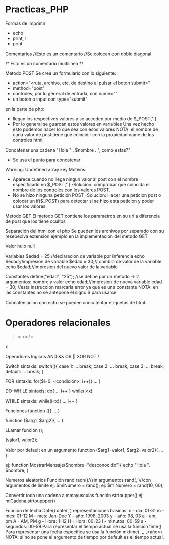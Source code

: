 # Practicas_PHP
Formas de imprimir
* echo
* print_r
* print

Comentarios
//Esto es un comentario
//Se colocan con doble diagonal

/*
Esto es un comentario multilinea
*/




Metodo POST
Se crea un formulario con lo siguiente:
* action="<ruta, archivo, etc. de destino al pulsar el boton submit>"
* method="post"
* controles, por lo general de entrada, con name="<nombre>"
* un boton o input con type="submit"

en la parte de php:
* llegan los respectivos valores y se acceden por medio de $_POST['<nombre>']
* Por lo general se guardan estos valores en variables
Una vez hecho esto podemos hacer lo que sea con esos valores
NOTA: el nombre de cada valor de post tiene que coincidir con la propiedad name de los controles html.






Concatenar una cadena
"Hola " . $nombre . ", como estas?"
* Se usa el punto para concatenar


Warning: Undefined array key
Motivos:
* Aparece cuando no llega ningun valor al post con el nombre especificado en $_POST['']
-Solucion: comprobar que coincida el nombre de los controles con los valores POST.
* No se hizo ninguna petición POST
-Solucion: Hacer una peticion post o colocar un if($_POST) para detectar si se hizo esta peticion y poder usar los valores.








Metodo GET
El metodo GET contiene los parametros en su url a diferencia de post que los tiene ocultos













Separación del html con el php
Se pueden los archivos por separado con su resepeciva extensión
ejemplo en la implementación del metodo GET








Valor nulo
null





Variables
$edad = 25;//declaracion de variable por inferencia
echo $edad;//impresion de variable
$edad = 30;// cambio de valor de la variable
echo $edad;//impresion del nuevo valor de la variable



Constantes
define("edad", "25");  //se define por un metodo -> 2 argumentos: nombre y valor
echo edad;//impresion de nueva variable
edad = 30; //esta instruccion marcaria error ya que es una constante
NOTA: en las constantes no se antepone el signo $ para usarse


Concateniacion
con echo se pueden concatentar etiquetas de html.






Operadores relacionales
==
>=
<=
!=
>
<


Operadores logicos
AND
&&
OR
||
XOR
NOT
!







Switch
sintaxis:
switch(<variable>){
    case 1:
    ...
    break;
    case 2:
    ...
    break;
    case 3:
    ...
    break;
    default:
    ...
    break;
}




FOR
sintaxis:
for($i=0; <condición>; i++){
    ...
}




DO-WHILE
sintaxis:
do{
    ...
    i++
}
while(i<x)





WHILE
sintaxis:
while(i<x){
...
i++
}







Funciones
function <nombre>(){
    ...
}

function <nombre>($arg1, $arg2){
    ...
}


LLamar función
<nombre>();

<nombre>(valor1, valor2);




Valor por default en un argumento
function <nombre>($arg1=valor1, $arg2=valor2){
    ...
}

ej:
function MostrarMensaje($nombre="desconocido"){
    echo "Hola ". $nombre;
}






Numeros aleatorios
Función rand
radn()//sin argumentos
rand(<minimo>, <maximo>)//con argumentos de limite
ej: $miNumero = rand();
ej: $miNumero = rand(10, 60);


Convertir toda una cadena a mmayusculas
función strtoupper()
ej: miCadena.strtouppper()





Función de fecha Date()
date(<formato de fecha>, <tiempo>)
representaciones basicas:
d - dia: 01-31
m - mes: 01-12
M - mes: Jan-Dec
Y - año: 1998, 2003
y - año: 98, 03
a - am, pm
A - AM, PM
g - Hora: 1-12
H - Hora: 00-23
i - minutos: 00-59
s - segundos: 00-59
Para representar el tiempo actual se usa la funcion time()
Para representar una fecha especifica se usa la función mktime(<hora>, <min>,<seg>,<mes>,<dia>,<año>)
NOTA: si no se pone el argumento de tiempo por default es el tiempo actual.
